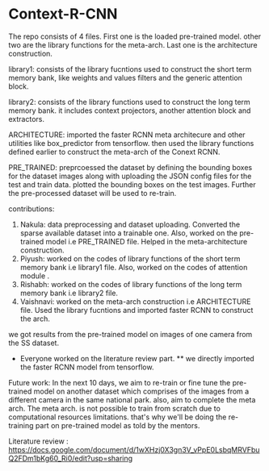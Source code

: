 # Context-R-CNN
The repo consists of 4 files. First one is the loaded pre-trained model. other two are the library functions for the meta-arch. Last one is the architecture construction.

library1: consists of the library fucntions used to construct the short term memory bank, like weights and values filters and the generic attention block.

library2: consists of the library functions used to construct the long term memory bank. it includes context projectors, another attention block and extractors.

ARCHITECTURE: imported the faster RCNN meta architecure and other utilities like box_predictor from tensorflow. then used the library functions defined earlier to construct the meta-arch of the Conext RCNN.

PRE_TRAINED: preprcoessed the dataset by defining the bounding boxes for the dataset images along with uploading the JSON config files for the test and train data. plotted the bounding boxes on the test images. Further the pre-processed dataset will be used to re-train.

contributions: 
1. Nakula: data preprocessing and dataset uploading. Converted the sparse available dataset into a trainable one. Also, worked on the pre-trained model i.e PRE_TRAINED file.   Helped in the meta-architecture construction.
2. Piyush: worked on the codes of library functions of the short term memory bank i.e library1 file. Also, worked on the codes of attention module .
3. Rishabh: worked on the codes of library functions of the long term memory bank i.e library2 file.
4. Vaishnavi: worked on the meta-arch construction i.e ARCHITECTURE file. Used the library fucntions and imported faster RCNN to construct the arch.

we got results from the pre-trained model on images of one camera from the SS dataset.

* Everyone worked on the literature review part.
** we directly imported the faster RCNN model from tensorflow.

Future work:
In the next 10 days, we aim to re-train or fine tune the pre-trained model on another dataset which comprises of the images from a different camera in the same national park.  also, aim to complete the meta arch. The meta arch. is not possible to train from scratch due to computational resources limitations. that's why we'll be doing the re-training part on pre-trained model as told by the mentors. 

Literature review : https://docs.google.com/document/d/1wXHzj0X3gn3V_vPpE0LsbqMRVFbuQ2FDm1bKg60_Ri0/edit?usp=sharing 
